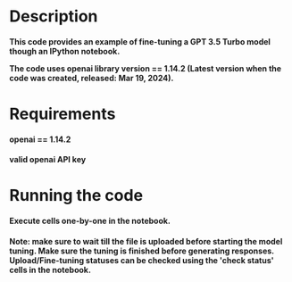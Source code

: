 <h1>Description
  
<h4>This code provides an example of fine-tuning a GPT 3.5 Turbo model though an IPython notebook.

The code uses openai library version == 1.14.2 (Latest version when the code was created, released: Mar 19, 2024).

<h1>Requirements
  
<h4>openai == 1.14.2
<h4>valid openai API key

<h1>Running the code
  
<h4>Execute cells one-by-one in the notebook.
<h4>Note: make sure to wait till the file is uploaded before starting the model tuning. Make sure the tuning is finished before generating responses. Upload/Fine-tuning statuses can be checked using the 'check status' cells in the notebook.
